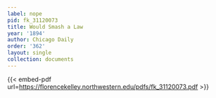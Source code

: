 ```yaml
---
label: nope
pid: fk_31120073
title: Would Smash a Law
year: '1894'
author: Chicago Daily
order: '362'
layout: single
collection: documents
---
```



{{< embed-pdf url=https://florencekelley.northwestern.edu/pdfs/fk_31120073.pdf >}}